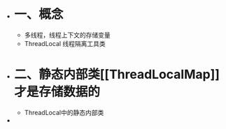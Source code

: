 - # 一、概念
	- 多线程，线程上下文的存储变量
	- ThreadLocal 线程隔离工具类
- # 二、静态内部类[[ThreadLocalMap]]才是存储数据的
	- ThreadLocal中的静态内部类
-